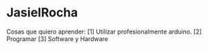 # JasielRocha
Cosas que quiero aprender:
  [1] Utilizar profesionalmente arduino.
  [2] Programar
  [3] Software y Hardware
